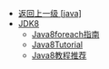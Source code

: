 - [返回上一级 [java]](docs_bak/java/)
- [JDK8](docs_bak/java/JDK8/)
  - [Java8foreach指南](docs_bak/java/JDK8/Java8foreach指南.md)
  - [Java8Tutorial](docs_bak/java/JDK8/Java8Tutorial.md)
  - [Java8教程推荐](docs_bak/java/JDK8/Java8教程推荐.md)
